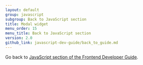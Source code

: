 ```yaml
---
layout: default
group: javascript
subgroup: Back to JavaScript section
title: Modal widget
menu_order: 15
menu_title: Back to JavaScript section
version: 2.0
github_link: javascript-dev-guide/back_to_guide.md
---
```


Go back to <a href="{{page.baseurl}}/javascript-dev-guide/javascript/js_overview.html">JavaScript section of the Frontend Developer Guide</a>.
